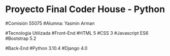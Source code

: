 # Proyecto Final Coder House - Python
#Comisión 55075
#Alumna: Yasmin Arman


#Tecnología Utilizada
#Front-End
#HTML 5
#CSS 3
#Javascript ES6
#Bootstrap 5.2

#Back-End
#Python 3.10.4
#Django 4.0
